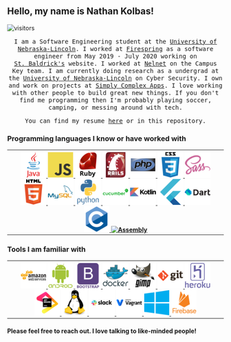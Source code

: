 ## Hello, my name is Nathan Kolbas!
![visitors](https://visitor-badge.glitch.me/badge?page_id=NathanKolbas/NathanKolbas)
<p align="center">
  <samp>
    I am a Software Engineering student at the <a href="https://www.unl.edu/">University of Nebraska-Lincoln</a>. I worked at <a href="https://firespring.com/">Firespring</a> as a software engineer from May 2019 - July 2020 working on <a href="https://www.stbaldricks.org/">St.&nbsp;Baldrick's</a> website. I worked at <a href="https://campuscommerce.com/payment-solutions/campus-key/">Nelnet</a> on the Campus Key team. I am currently doing research as a undergrad at the <a href="https://www.unl.edu/">University of Nebraska-Lincoln</a> on Cyber Security. I own and work on projects at <a href="http://simplycomplexapps.com/">Simply&nbsp;Complex&nbsp;Apps</a>. I love working with other people to build great new things. If you don't find me programming then I'm probably playing soccer, camping, or messing around with tech.
  </samp>
</p>
<p align="center">
  <samp>
    You can find my resume <a href="https://github.com/NathanKolbas/NathanKolbas/blob/master/Kolbas_Nathan_Resume_10-22-2021.pdf">here</a> or in this repository.
  </samp>
</p>

### Programming languages I know or have worked with
<table align="center">
    <tr>
        <th>
            <a href="https://www.oracle.com/java/technologies/">
                <img src="https://raw.githubusercontent.com/devicons/devicon/master/icons/java/java-original-wordmark.svg" width=60 alt="Java">
            </a>
            <a href="https://www.javascript.com/">
                <img src="https://raw.githubusercontent.com/devicons/devicon/master/icons/javascript/javascript-original.svg" width=60 alt="JavaScript">
            </a>
            <a href="https://www.ruby-lang.org/en/">
                <img src="https://raw.githubusercontent.com/devicons/devicon/master/icons/ruby/ruby-original-wordmark.svg" width=60 alt="Ruby">
            </a>
            <a href="https://rubyonrails.org/">
                <img src="https://raw.githubusercontent.com/devicons/devicon/master/icons/rails/rails-original-wordmark.svg" width=60 alt="Rails">
            </a>
            <a href="https://www.php.net/">
                <img src="https://raw.githubusercontent.com/devicons/devicon/master/icons/php/php-original.svg" width=60 alt="PHP">
            </a>
            <a href="https://www.w3.org/Style/CSS/Overview.en.html">
                <img src="https://raw.githubusercontent.com/devicons/devicon/master/icons/css3/css3-original-wordmark.svg" width=60 alt="CSS">
            </a>
            <a href="https://sass-lang.com/">
                <img src="https://raw.githubusercontent.com/devicons/devicon/master/icons/sass/sass-original.svg" width=60 alt="SASS">
            </a>
            <a href="https://developer.mozilla.org/en-US/docs/Web/HTML">
                <img src="https://raw.githubusercontent.com/devicons/devicon/master/icons/html5/html5-original-wordmark.svg" width=60 alt="HTML">
            </a>
            <a href="https://www.mysql.com/">
                <img src="https://raw.githubusercontent.com/devicons/devicon/master/icons/mysql/mysql-original-wordmark.svg" width=60 alt="MySQL">
            </a>
            <a href="https://www.python.org/">
                <img src="https://raw.githubusercontent.com/devicons/devicon/master/icons/python/python-original-wordmark.svg" width=60 alt="Python">
            </a>
            <a href="https://cucumber.io/">
                <img src="https://raw.githubusercontent.com/devicons/devicon/master/icons/cucumber/cucumber-plain-wordmark.svg" width=60 alt="Cucumber">
            </a>
            <a href="https://kotlinlang.org/">
                <img src="https://raw.githubusercontent.com/devicons/devicon/master/icons/kotlin/kotlin-original-wordmark.svg" width=60 alt="Kotlin">
            </a>
            <a href="https://flutter.dev/">
                <img src="https://raw.githubusercontent.com/devicons/devicon/master/icons/flutter/flutter-original.svg" width=60 alt="Flutter">
            </a>
            <a href="https://dart.dev/">
                <img src="https://raw.githubusercontent.com/devicons/devicon/master/icons/dart/dart-original-wordmark.svg" width=60 alt="Flutter">
            </a>
            <a href="https://en.wikipedia.org/wiki/C_(programming_language)#:~:text=C%20(%2F%CB%88si%CB%90%2F,efficiently%20to%20typical%20machine%20instructions.">
                <img src="https://raw.githubusercontent.com/devicons/devicon/master/icons/c/c-original.svg" width=60 alt="C">
            </a>
            <a href="https://en.wikipedia.org/wiki/Assembly_language">
                <img src="https://upload.wikimedia.org/wikipedia/commons/e/ef/APNG_Assembler_Logo.svg" width=60 alt="Assembly">
            </a>
        </th>
    </tr>
</table>

### Tools I am familiar with
<table align="center">
    <tr>
        <th>
            <a href="https://aws.amazon.com/">
                <img src="https://raw.githubusercontent.com/devicons/devicon/master/icons/amazonwebservices/amazonwebservices-original-wordmark.svg" width=60 alt="AWS">
            </a>
            <a href="https://www.android.com/">
                <img src="https://raw.githubusercontent.com/devicons/devicon/master/icons/android/android-plain-wordmark.svg" width=60 alt="Android">
            </a>
            <a href="https://getbootstrap.com/">
                <img src="https://raw.githubusercontent.com/devicons/devicon/master/icons/bootstrap/bootstrap-plain-wordmark.svg" width=60 alt="BootStrap">
            </a>
            <a href="https://www.docker.com/">
                <img src="https://raw.githubusercontent.com/devicons/devicon/master/icons/docker/docker-original-wordmark.svg" width=60 alt="Docker">
            </a>
            <a href="https://www.gimp.org/">
                <img src="https://raw.githubusercontent.com/devicons/devicon/master/icons/gimp/gimp-original-wordmark.svg" width=60 alt="Gimp">
            </a>
            <a href="https://git-scm.com/">
                <img src="https://raw.githubusercontent.com/devicons/devicon/master/icons/git/git-original-wordmark.svg" width=60 alt="Git">
            </a>
            <a href="https://www.heroku.com/">
                <img src="https://raw.githubusercontent.com/devicons/devicon/master/icons/heroku/heroku-original-wordmark.svg" width=60 alt="Heroku">
            </a>
            <a href="https://www.jetbrains.com/">
                <img src="https://raw.githubusercontent.com/devicons/devicon/master/icons/jetbrains/jetbrains-original.svg" width=60 alt="JetBrains">
            </a>
            <a href="https://www.linux.org/">
                <img src="https://raw.githubusercontent.com/devicons/devicon/master/icons/linux/linux-original.svg" width=60 alt="Linux">
            </a>
            <a href="https://slack.com/">
                <img src="https://raw.githubusercontent.com/devicons/devicon/master/icons/slack/slack-original-wordmark.svg" width=60 alt="Slack">
            </a>
            <a href="https://www.vagrantup.com/">
                <img src="https://raw.githubusercontent.com/devicons/devicon/master/icons/vagrant/vagrant-original-wordmark.svg" width=60 alt="Vagrant">
            </a>
            <a href="https://www.microsoft.com/en-us/windows">
                <img src="https://raw.githubusercontent.com/devicons/devicon/master/icons/windows8/windows8-original.svg" width=60 alt="Windows">
            </a>
            <a href="https://firebase.google.com/">
                <img src="https://raw.githubusercontent.com/devicons/devicon/master/icons/firebase/firebase-plain-wordmark.svg" width=60 alt="Flutter">
            </a>
        </th>
    </tr>
</table>

#### Please feel free to reach out. I love talking to like-minded people!

<!--
**NathanKolbas/NathanKolbas** is a ✨ _special_ ✨ repository because its `README.md` (this file) appears on your GitHub profile.

Here are some ideas to get you started:

- 🔭 I’m currently working on ...
- 🌱 I’m currently learning ...
- 👯 I’m looking to collaborate on ...
- 🤔 I’m looking for help with ...
- 💬 Ask me about ...
- 📫 How to reach me: ...
- 😄 Pronouns: ...
- ⚡ Fun fact: ...
-->
